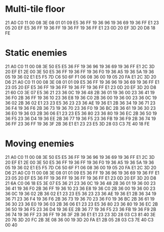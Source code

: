 # Multi-tile floor

21 A0 C0 11 00 08 3E 08 01 01 09 E5 36 FF 19 36 96 19 36 69 19 36 FF E1 23 05 20 EF E5 36 FF 19 36 FF 19 36 FF 19 36 FF E1 23 0D 20 EF 3D 20 D8 18 FE

# Static enemies

21 A0 C0 11 00 08 3E 50 E5 E5 36 FF 19 36 96 19 36 69 19 36 FF E1 2C 3D 20 EF E1 2E 00 3E 50 E5 36 FF 19 36 FF 19 36 F0 19 36 A5 19 36 5A 19 36 05 19 36 02 E1 E5 F5 7D C6 50 6F F1 06 08 36 00 19 05 20 FA E1 2C 3D 20 D6 21 A0 C0 11 00 08 3E 08 01 01 09 E5 36 FF 19 36 96 19 36 69 19 36 FF E1 23 05 20 EF E5 36 FF 19 36 FF 19 36 FF 19 36 FF E1 23 0D 20 EF 3D 20 D8 21 60 C0 3E 07 E5 36 21 23 36 0C 19 36 48 2B 36 01 19 36 00 23 36 41 19 36 F0 2B 36 FF 19 36 10 23 36 E8 19 36 C0 2B 36 00 19 36 00 23 36 0C 19 36 02 2B 36 02 E1 23 23 E5 36 23 23 36 AE 19 36 E1 2B 36 34 19 36 71 23 36 F4 19 36 F6 2B 36 73 19 36 70 23 36 F0 19 36 BC 2B 36 61 19 36 30 23 36 E0 19 36 03 2B 36 06 E1 23 23 E5 36 80 23 36 80 19 36 EC 2B 36 50 19 36 F5 23 36 D4 19 36 EE 2B 36 77 19 36 F5 23 36 FB 19 36 F9 2B 36 74 19 36 FF 23 36 FF 19 36 3F 2B 36 E1 E1 23 23 E5 3D 28 03 C3 7E 40 18 FE

# Moving enemies

21 A0 C0 11 00 08 3E 50 E5 E5 36 FF 19 36 96 19 36 69 19 36 FF E1 2C 3D 20 EF E1 2E 00 3E 50 E5 36 FF 19 36 FF 19 36 F0 19 36 A5 19 36 5A 19 36 05 19 36 02 E1 E5 F5 7D C6 50 6F F1 06 08 36 00 19 05 20 FA E1 2C 3D 20 D6 21 A0 C0 11 00 08 3E 08 01 01 09 E5 36 FF 19 36 96 19 36 69 19 36 FF E1 23 05 20 EF E5 36 FF 19 36 FF 19 36 FF 19 36 FF E1 23 0D 20 EF 3D 20 D8 21 6A C0 06 18 E5 3E 07 E5 36 21 23 36 0C 19 36 48 2B 36 01 19 36 00 23 36 41 19 36 F0 2B 36 FF 19 36 10 23 36 E8 19 36 C0 2B 36 00 19 36 00 23 36 0C 19 36 02 2B 36 02 E1 23 23 E5 36 23 23 36 AE 19 36 E1 2B 36 34 19 36 71 23 36 F4 19 36 F6 2B 36 73 19 36 70 23 36 F0 19 36 BC 2B 36 61 19 36 30 23 36 E0 19 36 03 2B 36 06 E1 23 23 E5 36 80 23 36 80 19 36 EC 2B 36 50 19 36 F5 23 36 D4 19 36 EE 2B 36 77 19 36 F5 23 36 FB 19 36 F9 2B 36 74 19 36 FF 23 36 FF 19 36 3F 2B 36 E1 E1 23 23 3D 28 03 C3 81 40 3E 20 76 3D 20 FC 2B 3E 08 36 00 19 3D 20 FA E1 2B 05 28 03 C3 7E 40 C3 00 40
